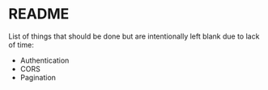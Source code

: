 # README

List of things that should be done but are intentionally left blank due to lack of time:

- Authentication
- CORS
- Pagination
